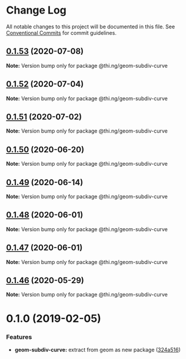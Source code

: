 # Change Log

All notable changes to this project will be documented in this file.
See [Conventional Commits](https://conventionalcommits.org) for commit guidelines.

## [0.1.53](https://github.com/thi-ng/umbrella/compare/@thi.ng/geom-subdiv-curve@0.1.52...@thi.ng/geom-subdiv-curve@0.1.53) (2020-07-08)

**Note:** Version bump only for package @thi.ng/geom-subdiv-curve





## [0.1.52](https://github.com/thi-ng/umbrella/compare/@thi.ng/geom-subdiv-curve@0.1.51...@thi.ng/geom-subdiv-curve@0.1.52) (2020-07-04)

**Note:** Version bump only for package @thi.ng/geom-subdiv-curve





## [0.1.51](https://github.com/thi-ng/umbrella/compare/@thi.ng/geom-subdiv-curve@0.1.50...@thi.ng/geom-subdiv-curve@0.1.51) (2020-07-02)

**Note:** Version bump only for package @thi.ng/geom-subdiv-curve





## [0.1.50](https://github.com/thi-ng/umbrella/compare/@thi.ng/geom-subdiv-curve@0.1.49...@thi.ng/geom-subdiv-curve@0.1.50) (2020-06-20)

**Note:** Version bump only for package @thi.ng/geom-subdiv-curve





## [0.1.49](https://github.com/thi-ng/umbrella/compare/@thi.ng/geom-subdiv-curve@0.1.48...@thi.ng/geom-subdiv-curve@0.1.49) (2020-06-14)

**Note:** Version bump only for package @thi.ng/geom-subdiv-curve





## [0.1.48](https://github.com/thi-ng/umbrella/compare/@thi.ng/geom-subdiv-curve@0.1.47...@thi.ng/geom-subdiv-curve@0.1.48) (2020-06-01)

**Note:** Version bump only for package @thi.ng/geom-subdiv-curve





## [0.1.47](https://github.com/thi-ng/umbrella/compare/@thi.ng/geom-subdiv-curve@0.1.46...@thi.ng/geom-subdiv-curve@0.1.47) (2020-06-01)

**Note:** Version bump only for package @thi.ng/geom-subdiv-curve





## [0.1.46](https://github.com/thi-ng/umbrella/compare/@thi.ng/geom-subdiv-curve@0.1.45...@thi.ng/geom-subdiv-curve@0.1.46) (2020-05-29)

**Note:** Version bump only for package @thi.ng/geom-subdiv-curve





# 0.1.0 (2019-02-05)

### Features

* **geom-subdiv-curve:** extract from geom as new package ([324a516](https://github.com/thi-ng/umbrella/commit/324a516))
